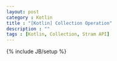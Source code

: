 ```yaml
---
layout: post
category : Kotlin
title : "[Kotlin] Collection Operation"
description : ""
tags : [Kotlin, Collection, Stram API]
---
```


{% include JB/setup %}
